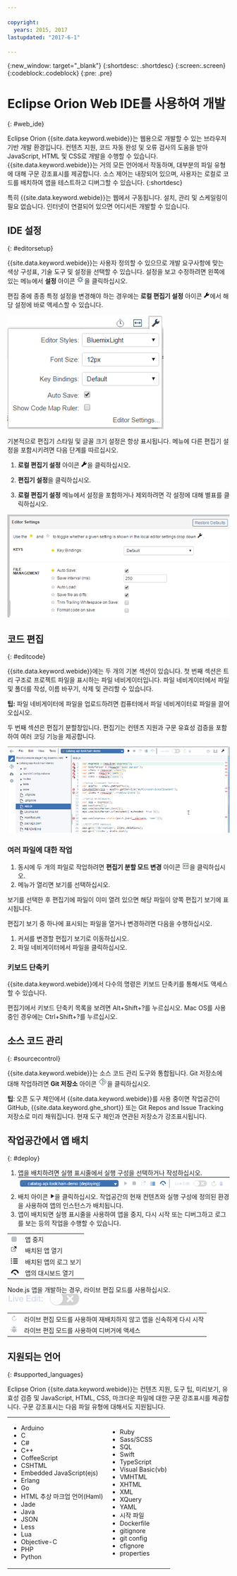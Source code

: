 ```yaml
---

copyright:
  years: 2015, 2017
lastupdated: "2017-6-1"

---
```


{:new_window: target="_blank"}
{:shortdesc: .shortdesc}
{:screen:.screen}
{:codeblock:.codeblock}
{:pre: .pre}

# Eclipse Orion Web IDE를 사용하여 개발
{: #web_ide}

Eclipse Orion {{site.data.keyword.webide}}는 웹용으로 개발할 수 있는 브라우저 기반 개발 환경입니다. 컨텐츠 지원, 코드 자동 완성 및 오류 검사의 도움을 받아 JavaScript, HTML 및 CSS로 개발을 수행할 수 있습니다. {{site.data.keyword.webide}}는 거의 모든 언어에서 작동하며, 대부분의 파일 유형에 대해 구문 강조표시를 제공합니다. 소스 제어는 내장되어 있으며, 사용자는 로컬로 코드를 배치하여 앱을 테스트하고 디버그할 수 있습니다.
{:shortdesc}

특히 {{site.data.keyword.webide}}는 웹에서 구동됩니다. 설치, 관리 및 스케일링이 필요 없습니다. 인터넷이 연결되어 있으면 어디서든 개발할 수 있습니다. 

## IDE 설정
{: #editorsetup}

{{site.data.keyword.webide}}는 사용자 정의할 수 있으므로 개발 요구사항에 맞는 색상 구성표, 기술 도구 및 설정을 선택할 수 있습니다. 설정을 보고 수정하려면 왼쪽에 있는 메뉴에서 **설정** 아이콘 <img class="inline" src="images/webide_settings_icon_light_small.png"  alt="설정 아이콘">을 클릭하십시오. 

편집 중에 종종 특정 설정을 변경해야 하는 경우에는 **로컬 편집기 설정** 아이콘 <img class="inline" src="images/webide_local_settings_icon_light_small.png"  alt="로컬 편집기 설정 아이콘">에서 해당 설정에 바로 액세스할 수 있습니다. 

![로컬 편집기 설정](images/webide_local_editor_settings_light.png)

기본적으로 편집기 스타일 및 글꼴 크기 설정은 항상 표시됩니다. 메뉴에 다른 편집기 설정을 포함시키려면 다음 단계를 따르십시오. 

1. **로컬 편집기 설정** 아이콘 <img class="inline" src="images/webide_local_settings_icon_light_small.png"  alt="로컬 편집기 설정 아이콘">을 클릭하십시오. 

2. **편집기 설정**을 클릭하십시오. 

3. **로컬 편집기 설정** 메뉴에서 설정을 포함하거나 제외하려면 각 설정에 대해 별표를 클릭하십시오. 

![편집기 설정 토글](images/webide_editor_settings_toggle_light.png)


## 코드 편집
{: #editcode}

{{site.data.keyword.webide}}에는 두 개의 기본 섹션이 있습니다. 첫 번째 섹션은 트리 구조로 프로젝트 파일을 표시하는 파일 네비게이터입니다. 파일 네비게이터에서 파일 및 폴더를 작성, 이름 바꾸기, 삭제 및 관리할 수 있습니다. 

**팁:** 파일 네비게이터에 파일을 업로드하려면 컴퓨터에서 파일 네비게이터로 파일을 끌어 오십시오. 

두 번째 섹션은 편집기 분할창입니다. 편집기는 컨텐츠 지원과 구문 유효성 검증을 포함하여 여러 코딩 기능을 제공합니다. 

![Web IDE](images/webide_light.png)

### 여러 파일에 대한 작업
1. 동시에 두 개의 파일로 작업하려면 **편집기 분할 모드 변경** 아이콘 <img class="inline" src="images/webide_split_editor_icon_light_small.png"  alt="편집기 분할 아이콘">을 클릭하십시오. 
2. 메뉴가 열리면 보기를 선택하십시오. 

 보기를 선택한 후 편집기에 파일이 이미 열려 있으면 해당 파일이 양쪽 편집기 보기에 표시됩니다. 

 편집기 보기 중 하나에 표시되는 파일을 열거나 변경하려면 다음을 수행하십시오. 
 1. 커서를 변경할 편집기 보기로 이동하십시오. 
 2. 파일 네비게이터에서 파일을 클릭하십시오. 

### 키보드 단축키
{{site.data.keyword.webide}}에서 다수의 명령은 키보드 단축키를 통해서도 액세스할 수 있습니다. 

편집기에서 키보드 단축키 목록을 보려면 Alt+Shift+?를 누르십시오. Mac OS를 사용 중인 경우에는 Ctrl+Shift+?를 누르십시오. 

## 소스 코드 관리
{: #sourcecontrol}

{{site.data.keyword.webide}}는 소스 코드 관리 도구와 통합됩니다. Git 저장소에 대해 작업하려면 **Git 저장소** 아이콘 <img class="inline" src="images/webide_git_icon_light_small.png"  alt="Git 저장소 아이콘">을 클릭하십시오. 

 **팁**: 오픈 도구 체인에서 {{site.data.keyword.webide}}를 사용 중이면 작업공간이 GitHub, {{site.data.keyword.ghe_short}} 또는 Git Repos and Issue Tracking 저장소로 미리 채워집니다. 현재 도구 체인과 연관된 저장소가 강조표시됩니다. 


## 작업공간에서 앱 배치
{: #deploy}

1. 앱을 배치하려면 실행 표시줄에서 실행 구성을 선택하거나 작성하십시오. ![실행 표시줄](images/webide_runbar_light.png)   
1. 배치 아이콘 <img class="inline" src="images/webide_deploy_button_light_small.png"  alt="배치 아이콘">을 클릭하십시오. 작업공간의 현재 컨텐츠와 실행 구성에 정의된 환경을 사용하여 앱의 인스턴스가 배치됩니다. 
2. 앱이 배치되면 실행 표시줄을 사용하여 앱을 중지, 다시 시작 또는 디버그하고 로그를 보는 등의 작업을 수행할 수 있습니다.


<table>
<tr><td><img src="./images/stop_button.png"  alt="중지 아이콘"></td><td>앱 중지</td></tr>
<tr><td> <img src="./images/open_app_url.png"  alt="앱 URL 열기 아이콘"></td><td> 배치된 앱 열기</td></tr>
<tr><td><img src="./images/view_logs.png"  alt="로그 보기 아이콘"></td><td>배치된 앱의 로그 보기</td></tr>
<tr><td><img src="./images/open_dashboard.png"  alt="대시보드 열기 아이콘"></td><td>앱의 대시보드 열기</td></tr>
</table>

Node.js 앱을 개발하는 경우, 라이브 편집 모드를 사용하십시오. <img  src="./images/enable_live_edit.png"  alt="라이브 편집 슬라이더 사용">

<table><tr><td><img src="./images/live_edit_restart.png"  alt="라이브 편집 다시 시작 아이콘"></td><td>라이브 편집 모드를 사용하여 재배치하지 않고 앱을 신속하게 다시 시작</td></tr>
<tr><td> <img src="./images/debug_icon.png"  alt="디버그 아이콘"></td><td>라이브 편집 모드를 사용하여 디버거에 액세스
</td></tr>
</table>

<!-- 3/6/2016: bl commands don't work with V2/CD
## Editing outside of the {{site.data.keyword.webide}}
{: #editlocal}

To use an editor besides the {{site.data.keyword.webide}}, set up {{site.data.keyword.Bluemix_live}} so that you can work directly with your project files in any tool. {{site.data.keyword.Bluemix_live_notm}} is a command-line application that synchronizes the changes in your local file system with your cloud workspace in {{site.data.keyword.jazzhub}}.

### Before you begin

Download and install the [{{site.data.keyword.Bluemix_live_notm}} command-line interface ![External link icon](../../icons/launch-glyph.svg "External link icon")](http://livesyncdownload.ng.bluemix.net){: new_window}.

### Synchronizing your local environment with {{site.data.keyword.Bluemix_notm}}
{: #edit_local_download}

1. Open a command-line window.
2. Sign in to {{site.data.keyword.Bluemix_notm}}:

	```
	bl login
	```
	{: pre}

3. When you are prompted, enter your IBMid and password.
4. View a list of your {{site.data.keyword.Bluemix_notm}} projects:

	```
	bl projects
	```
	{: pre}

4. Synchronize your local environment with your project on {{site.data.keyword.Bluemix_notm}}:

	```
	bl sync projectName
	```
	{: pre}

where `projectName` is your {{site.data.keyword.Bluemix_notm}} app's name.

When you are finished editing, enter `q` to end synchronization.

### Enabling the Desktop Sync feature to edit code locally

The Desktop Sync feature is like Live Edit mode for the command line. You need the Desktop Sync feature to debug on the command line.
1. In another command-line window, enable the Desktop Sync feature:

	```
	cd localDirectory
	bl start
	```
	{: codeblock}

2. Use the launch configuration that you created in the {{site.data.keyword.webide}}. After you select the launch configuration, the Desktop Sync feature is enabled in your local environment. In the command-line window that you just opened, you can view the app's URL, the debug URL, the manage URL, and view the {{site.data.keyword.Bluemix_live_notm}} state.

3. Refresh the browser and verify that you can see the changes that you saved to static files in the local workspace.

### Disabling the Desktop Sync feature

1. In the second command-line window, enter `bl stop`.
2. In the first command-line window, enter `q`.

-->

## 지원되는 언어
{: #supported_languages}

Eclipse Orion {{site.data.keyword.webide}}는 컨텐츠 지원, 도구 팁, 미리보기, 유효성 검증 및 JavaScript, HTML, CSS, 마크다운 파일에 대한 구문 강조표시를 제공합니다. 구문 강조표시는 다음 파일 유형에 대해서도 지원됩니다. 

<table>
<tr>
<td>
<ul><li>Arduino
</li><li>C</li>
<li>C#
</li><li>C++
</li><li>CoffeeScript
</li><li>CSHTML
</li><li>Embedded JavaScript(ejs)
</li><li>Erlang
</li><li>Go
</li><li>HTML 추상 마크업 언어(Haml)
</li><li>Jade
</li><li>Java
</li><li>JSON
</li><li>Less  
</li><li>Lua  
</li><li>Objective-C
</li><li>PHP
</li><li>Python</li></ul>
</td>
<td>
<ul><li>Ruby
</li><li>Sass/SCSS
</li><li>SQL
</li><li>Swift
</li><li>TypeScript
</li><li>Visual Basic(vb)
</li><li>VMHTML
</li><li>XHTML</li><li>XML
</li><li>XQuery
</li><li>YAML
</li><li>시작 파일 	
</li><li>Dockerfile
</li><li>gitignore
</li><li>git config
</li><li>cfignore
</li><li>properties</ul>
</td>
</tr>
</table>
